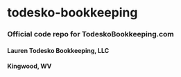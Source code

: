# todesko-bookkeeping

### Official code repo for TodeskoBookkeeping.com

#### Lauren Todesko Bookkeeping, LLC

#### Kingwood, WV
